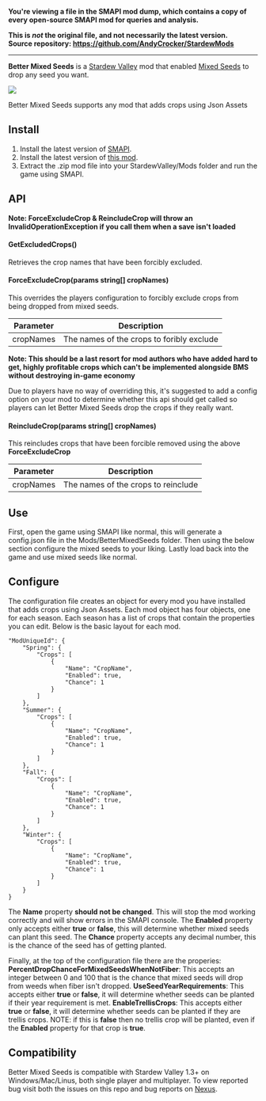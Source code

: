 **You're viewing a file in the SMAPI mod dump, which contains a copy of every open-source SMAPI mod
for queries and analysis.**

**This is _not_ the original file, and not necessarily the latest version.**  
**Source repository: https://github.com/AndyCrocker/StardewMods**

----

**Better Mixed Seeds** is a [Stardew Valley](http://stardewvalley.net/) mod that enabled [Mixed Seeds](https://stardewvalleywiki.com/Mixed_Seeds) to drop any seed you want.

![](pics/greenhouse.png)

Better Mixed Seeds supports any mod that adds crops using Json Assets

## Install
1. Install the latest version of [SMAPI](https://www.nexusmods.com/stardewvalley/mods/2400).
2. Install the latest version of [this mod](https://www.nexusmods.com/stardewvalley/mods/3012).
3. Extract the .zip mod file into your StardewValley/Mods folder and run the game using SMAPI.

## API
**Note: ForceExcludeCrop & ReincludeCrop will throw an InvalidOperationException if you call them when a save isn't loaded**

#### GetExcludedCrops()

Retrieves the crop names that have been forcibly excluded.

#### ForceExcludeCrop(params string[] cropNames)

This overrides the players configuration to forcibly exclude crops from being dropped from mixed seeds.

Parameter | Description
--------- | -----------
cropNames | The names of the crops to foribly exclude

**Note: This should be a last resort for mod authors who have added hard to get, highly profitable crops which can't be implemented alongside BMS without destroying in-game economy**

Due to players have no way of overriding this, it's suggested to add a config option on your mod to determine whether this api should get called so players can let Better Mixed Seeds drop the crops if they really want.

#### ReincludeCrop(params string[] cropNames)

This reincludes crops that have been forcible removed using the above **ForceExcludeCrop**

Parameter | Description
--------- | -----------
cropNames | The names of the crops to reinclude

## Use
First, open the game using SMAPI like normal, this will generate a config.json file in the Mods/BetterMixedSeeds folder.
Then using the below section configure the mixed seeds to your liking.
Lastly load back into the game and use mixed seeds like normal.

## Configure
The configuration file creates an object for every mod you have installed that adds crops using Json Assets. Each mod object has four objects, one for each season. Each season has a list of crops that contain the properties you can edit. Below is the basic layout for each mod.

    "ModUniqueId": {
        "Spring": {
            "Crops": [
                {
                    "Name": "CropName",
                    "Enabled": true,
                    "Chance": 1
                }
            ]
        },
        "Summer": {
            "Crops": [
                {
                    "Name": "CropName",
                    "Enabled": true,
                    "Chance": 1
                }
            ]   
        },
        "Fall": {
            "Crops": [
                {
                    "Name": "CropName",
                    "Enabled": true,
                    "Chance": 1
                }
            ]
        },
        "Winter": {
            "Crops": [
                {
                    "Name": "CropName",
                    "Enabled": true,
                    "Chance": 1
                }
            ]
        }
    }

The **Name** property **should not be changed**. This will stop the mod working correctly and will show errors in the SMAPI console.
The **Enabled** property only accepts either **true** or **false**, this will determine whether mixed seeds can plant this seed.
The **Chance** property accepts any decimal number, this is the chance of the seed has of getting planted.

Finally, at the top of the configuration file there are the properies:
**PercentDropChanceForMixedSeedsWhenNotFiber**: This accepts an integer between 0 and 100 that is the chance that mixed seeds will drop from weeds when fiber isn't dropped.
**UseSeedYearRequirements**: This accepts either **true** or **false**, it will determine whether seeds can be planted if their year requirement is met.
**EnableTrellisCrops**: This accepts either **true** or **false**, it will determine whether seeds can be planted if they are trellis crops. NOTE: if this is **false** then no trellis crop will be planted, even if the **Enabled** property for that crop is **true**.

## Compatibility
Better Mixed Seeds is compatible with Stardew Valley 1.3+ on Windows/Mac/Linus, both single player and multiplayer. To view reported bug visit both the issues on this repo and bug reports on [Nexus](https://www.nexusmods.com/stardewvalley/mods/3012?tab=bugs).
